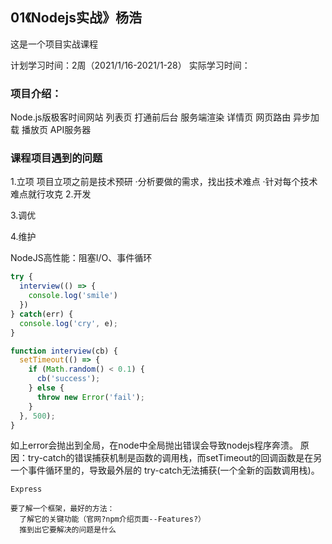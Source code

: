 ## 01《Nodejs实战》杨浩 
这是一个项目实战课程

计划学习时间：2周（2021/1/16-2021/1-28）
实际学习时间：

### 项目介绍：
Node.js版极客时间网站
  列表页
    打通前后台
    服务端渲染
  详情页
    网页路由
    异步加载
  播放页
    API服务器

### 课程项目遇到的问题
1.立项
项目立项之前是技术预研
  ·分析要做的需求，找出技术难点
  ·针对每个技术难点就行攻克
2.开发


3.调优


4.维护


NodeJS高性能：阻塞I/O、事件循环
```js
try {
  interview(() => {
    console.log('smile')
  })
} catch(err) {
  console.log('cry', e);
}

function interview(cb) {
  setTimeout(() => {
    if (Math.random() < 0.1) {
      cb('success');
    } else {
      throw new Error('fail');
    }
  }, 500);
}
```
如上error会抛出到全局，在node中全局抛出错误会导致nodejs程序奔溃。
原因：try-catch的错误捕获机制是函数的调用栈，而setTimeout的回调函数是在另一个事件循环里的，导致最外层的 try-catch无法捕获(一个全新的函数调用栈)。


```markdow
Express

要了解一个框架，最好的方法：
  了解它的关键功能（官网?npm介绍页面--Features?）
  推到出它要解决的问题是什么


```